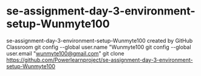 # se-assignment-day-3-environment-setup-Wunmyte100
se-assignment-day-3-environment-setup-Wunmyte100 created by GitHub Classroom
git config --global user.name "Wunmyte100
git config --global user.email "wunmyte100@gmail.com"
git clone https://github.com/Powerlearnproject/se-assignment-day-3-environment-setup-Wunmyte100
